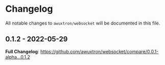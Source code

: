 # Changelog

All notable changes to `awuxtron/websocket` will be documented in this file.

## 0.1.2 - 2022-05-29

**Full Changelog**: https://github.com/awuxtron/websocket/compare/0.0.1-alpha...0.1.2
